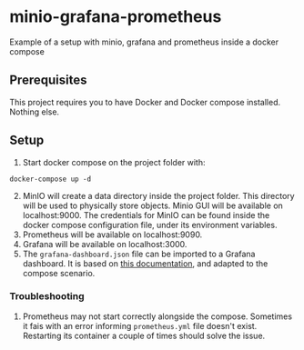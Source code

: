 # minio-grafana-prometheus
Example of a setup with minio, grafana and prometheus inside a docker compose

## Prerequisites

This project requires you to have Docker and Docker compose installed. Nothing else.

## Setup

1. Start docker compose on the project folder with:

```
docker-compose up -d
```

2. MinIO will create a data directory inside the project folder. This directory will be used to physically store objects. Minio GUI will be available on localhost:9000. The credentials for MinIO can be found inside the docker compose configuration file, under its environment variables.
3. Prometheus will be available on localhost:9090.
4. Grafana will be available on localhost:3000.
5. The `grafana-dashboard.json` file can be imported to a Grafana dashboard. It is based on [this documentation](https://github.com/minio/minio/blob/master/docs/metrics/prometheus/grafana/README.md), and adapted to the compose scenario.

### Troubleshooting

1. Prometheus may not start correctly alongside the compose. Sometimes it fais with an error informing `prometheus.yml` file doesn't exist. Restarting its container a couple of times should solve the issue.
